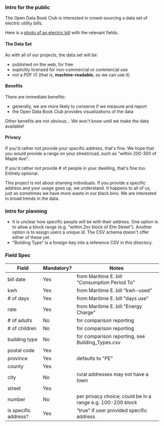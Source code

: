 ### Intro for the public

The Open Data Book Club is interested in crowd-sourcing a data set of electric utility bills.

Here is a [photo of an electric bill](https://www.dropbox.com/s/pjb3imnofs8soil/Example.Electric.Bill.png?dl=0) with the relevant fields.

#### The Data Set

As with all of our projects, the data set will be:

* published on the web, for free
* explicitly licensed for non-commercial or commercial use
* not a PDF (!) (that is, **machine-readable**, so we can use it)

#### Benefits

There are immediate benefits:

* generally, we are more likely to conserve if we measure and report
* the Open Data Book Club provides visualizations of the data

Other benefits are not obvious... We won't know until we make the data available!

#### Privacy

If you'd rather not provide your specific address, that's fine. We hope that you would provide a range on your street/road, such as "within 200-300 of Maple Ave".

If you'd rather not provide # of people in your dwelling, that's fine too. Entirely optional.

This project is not about shaming individuals. If you provide a specific address and your usage goes up, we understand. It happens to all of us, just as sometimes we have more waste in our black bins. We are interested in broad trends in the data. 

### Intro for planning

* It is unclear how specific people will be with their address. One option is to allow a block range (e.g. "within 2xx block of Elm Street"). Another option is to assign users a unique id. The CSV schema doesn't offer either of these yet.
* "Building Type" is a foreign-key into a reference CSV in this directory.

### Field Spec

| Field  | Mandatory? | Notes |
| ------------- | ------------- | ------------- |
| bill date  | Yes  | from Maritime E. bill "Consumption Period To" |
| kwh  | Yes  | from Maritime E. bill "kwh-used" |
| # of days  | Yes  | from Maritime E. bill "days use" | 
| rate  | Yes  | from Maritime E. bill "Energy Charge" | 
| # of adults  | No  | for comparison reporting | 
| # of children  | No  | for comparison reporting | 
| building type  | No  | for comparison reporting, see Building_Types.csv | 
| postal code  | Yes  |  | 
| province  | Yes  | defaults to "PE" | 
| county  | Yes  |  | 
| city  | No  | rural addresses may not have a town | 
| street  | Yes  |  | 
| number  | No  |  per privacy choice; could be in a range e.g. 100-200 block | 
| is specific address? | Yes | "true" if user provided specific address | 

